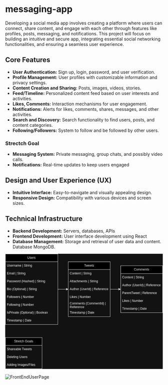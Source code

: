 # messaging-app

Developing a social media app involves creating a platform where users can connect, share content, and engage with each other through features like profiles, posts, messaging, and notifications. This project will focus on building an intuitive and secure app, integrating essential social networking functionalities, and ensuring a seamless user experience.

## Core Features

* **User Authentication:** Sign up, login, password, and user verification.
* **Profile Management:** User profiles with customizable information and privacy settings.
* **Content Creation and Sharing:** Posts, images, videos, stories.
* **Feed/Timeline:** Personalized content feed based on user interests and activities.
* **Likes, Comments:** Interaction mechanisms for user engagement.
* **Notifications:** Alerts for likes, comments, shares, messages, and other activities.
* **Search and Discovery:** Search functionality to find users, posts, and content categories.
* **Following/Followers:** System to follow and be followed by other users.

### Strectch Goal

* **Messaging System:** Private messaging, group chats, and possibly video calls.
* **Notifications:** Real-time updates to keep users engaged

## Design and User Experience (UX)
* **Intuitive Interface:** Easy-to-navigate and visually appealing design.
* **Responsive Design:** Compatibility with various devices and screen sizes.

## Technical Infrastructure
* **Backend Development:** Servers, databases, APIs
* **Frontend Development:** User interface development using React
* **Database Management:** Storage and retrieval of user data and content. Database MongoDB.




![ERD](/mockTwitterERD.png)

![FrontEndUserPage](/UserPageDraft.png)